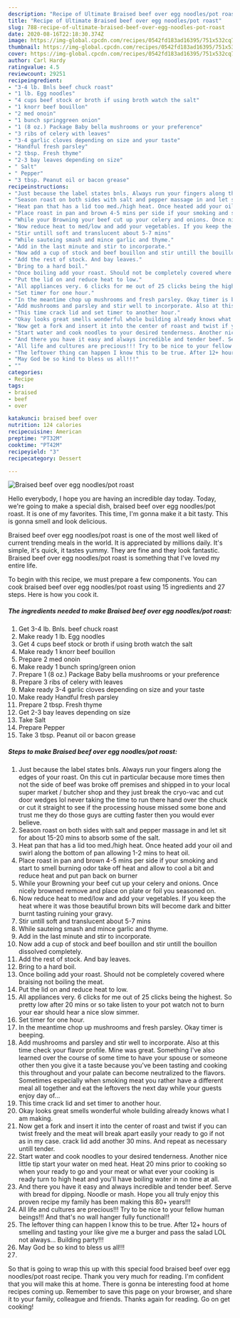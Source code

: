 ```yaml
---
description: "Recipe of Ultimate Braised beef over egg noodles/pot roast"
title: "Recipe of Ultimate Braised beef over egg noodles/pot roast"
slug: 788-recipe-of-ultimate-braised-beef-over-egg-noodles-pot-roast
date: 2020-08-16T22:18:30.374Z
image: https://img-global.cpcdn.com/recipes/0542fd183ad16395/751x532cq70/braised-beef-over-egg-noodlespot-roast-recipe-main-photo.jpg
thumbnail: https://img-global.cpcdn.com/recipes/0542fd183ad16395/751x532cq70/braised-beef-over-egg-noodlespot-roast-recipe-main-photo.jpg
cover: https://img-global.cpcdn.com/recipes/0542fd183ad16395/751x532cq70/braised-beef-over-egg-noodlespot-roast-recipe-main-photo.jpg
author: Carl Hardy
ratingvalue: 4.5
reviewcount: 29251
recipeingredient:
- "3-4 lb. Bnls beef chuck roast"
- "1 lb. Egg noodles"
- "4 cups beef stock or broth if using broth watch the salt"
- "1 knorr beef bouillon"
- "2 med onoin"
- "1 bunch springgreen onion"
- "1 (8 oz.) Package Baby bella mushrooms or your preference"
- "3 ribs of celery with leaves"
- "3-4 garlic cloves depending on size and your taste"
- "Handful fresh parsley"
- "2 tbsp. Fresh thyme"
- "2-3 bay leaves depending on size"
- " Salt"
- " Pepper"
- "3 tbsp. Peanut oil or bacon grease"
recipeinstructions:
- "Just because the label states bnls. Always run your fingers along the edges of your roast. On this cut in particular because more times then not the side of beef was broke off premises and shipped in to your local super market / butcher shop and they just break the cryo-vac and cut door wedges lol never taking the time to run there hand over the chuck or cut it straight to see if the processing house missed some bone and trust me they do those guys are cutting faster then you would ever believe."
- "Season roast on both sides with salt and pepper massage in and let sit for about 15-20 mins to absorb some of the salt."
- "Heat pan that has a lid too med./high heat. Once heated add your oil and swirl along the bottom of pan allowing 1-2 mins to heat oil."
- "Place roast in pan and brown 4-5 mins per side if your smoking and start to smell burning odor take off heat and allow to cool a bit and reduce heat and put pan back on burner"
- "While your Browning your beef cut up your celery and onions. Once nicely browned remove and place on plate or foil you seasoned on."
- "Now reduce heat to med/low and add your vegetables. If you keep the heat where it was those beautiful brown bits will become dark and bitter burnt tasting ruining your gravy."
- "Stir untill soft and translucent about 5-7 mins"
- "While sauteing smash and mince garlic and thyme."
- "Add in the last minute and stir to incorporate."
- "Now add a cup of stock and beef bouillon and stir untill the bouillon dissolved completely."
- "Add the rest of stock. And bay leaves."
- "Bring to a hard boil."
- "Once boiling add your roast. Should not be completely covered where braising not boiling the meat."
- "Put the lid on and reduce heat to low."
- "All appliances very. 6 clicks for me out of 25 clicks being the highest. So pretty low after 20 mins or so take listen to your pot watch not to burn your ear should hear a nice slow simmer."
- "Set timer for one hour."
- "In the meantime chop up mushrooms and fresh parsley. Okay timer is beeping."
- "Add mushrooms and parsley and stir well to incorporate. Also at this time check your flavor profile. Mine was great. Something I&#39;ve also learned over the course of some time to have your spouse or someone other then you give it a taste because you&#39;ve been tasting and cooking this throughout and your palate can become neutralized to the flavors. Sometimes especially when smoking meat you rather have a different meal all together and eat the leftovers the next day while your guests enjoy day of..."
- "This time crack lid and set timer to another hour."
- "Okay looks great smells wonderful whole building already knows what I am making."
- "Now get a fork and insert it into the center of roast and twist if you can twist freely and the meat will break apart easily your ready to go if not as in my case. crack lid add another 30 mins. And repeat as necessary untill tender."
- "Start water and cook noodles to your desired tenderness. Another nice little tip start your water on med heat. Heat 20 mins prior to cooking so when your ready to go and your meat or what ever your cooking is ready turn to high heat and you&#39;ll have boiling water in no time at all."
- "And there you have it easy and always incredible and tender beef. Serve with bread for dipping. Noodle or mash. Hope you all truly enjoy this proven recipe my family has been making this 80+ years!!!"
- "All life and cultures are precious!!! Try to be nice to your fellow human beings!!! And that&#39;s no wall hanger fully functional!!"
- "The leftover thing can happen I know this to be true. After 12+ hours of smelling and tasting your like give me a burger and pass the salad LOL not always... Building party!!!"
- "May God be so kind to bless us all!!!"
- ""
categories:
- Recipe
tags:
- braised
- beef
- over

katakunci: braised beef over 
nutrition: 124 calories
recipecuisine: American
preptime: "PT32M"
cooktime: "PT42M"
recipeyield: "3"
recipecategory: Dessert

---
```



![Braised beef over egg noodles/pot roast](https://img-global.cpcdn.com/recipes/0542fd183ad16395/751x532cq70/braised-beef-over-egg-noodlespot-roast-recipe-main-photo.jpg)

Hello everybody, I hope you are having an incredible day today. Today, we're going to make a special dish, braised beef over egg noodles/pot roast. It is one of my favorites. This time, I'm gonna make it a bit tasty. This is gonna smell and look delicious.

Braised beef over egg noodles/pot roast is one of the most well liked of current trending meals in the world. It is appreciated by millions daily. It's simple, it's quick, it tastes yummy. They are fine and they look fantastic. Braised beef over egg noodles/pot roast is something that I've loved my entire life.




To begin with this recipe, we must prepare a few components. You can cook braised beef over egg noodles/pot roast using 15 ingredients and 27 steps. Here is how you cook it.

<!--inarticleads1-->

##### The ingredients needed to make Braised beef over egg noodles/pot roast:

1. Get 3-4 lb. Bnls. beef chuck roast
1. Make ready 1 lb. Egg noodles
1. Get 4 cups beef stock or broth if using broth watch the salt
1. Make ready 1 knorr beef bouillon
1. Prepare 2 med onoin
1. Make ready 1 bunch spring/green onion
1. Prepare 1 (8 oz.) Package Baby bella mushrooms or your preference
1. Prepare 3 ribs of celery with leaves
1. Make ready 3-4 garlic cloves depending on size and your taste
1. Make ready Handful fresh parsley
1. Prepare 2 tbsp. Fresh thyme
1. Get 2-3 bay leaves depending on size
1. Take  Salt
1. Prepare  Pepper
1. Take 3 tbsp. Peanut oil or bacon grease




<!--inarticleads2-->

##### Steps to make Braised beef over egg noodles/pot roast:

1. Just because the label states bnls. Always run your fingers along the edges of your roast. On this cut in particular because more times then not the side of beef was broke off premises and shipped in to your local super market / butcher shop and they just break the cryo-vac and cut door wedges lol never taking the time to run there hand over the chuck or cut it straight to see if the processing house missed some bone and trust me they do those guys are cutting faster then you would ever believe.
1. Season roast on both sides with salt and pepper massage in and let sit for about 15-20 mins to absorb some of the salt.
1. Heat pan that has a lid too med./high heat. Once heated add your oil and swirl along the bottom of pan allowing 1-2 mins to heat oil.
1. Place roast in pan and brown 4-5 mins per side if your smoking and start to smell burning odor take off heat and allow to cool a bit and reduce heat and put pan back on burner
1. While your Browning your beef cut up your celery and onions. Once nicely browned remove and place on plate or foil you seasoned on.
1. Now reduce heat to med/low and add your vegetables. If you keep the heat where it was those beautiful brown bits will become dark and bitter burnt tasting ruining your gravy.
1. Stir untill soft and translucent about 5-7 mins
1. While sauteing smash and mince garlic and thyme.
1. Add in the last minute and stir to incorporate.
1. Now add a cup of stock and beef bouillon and stir untill the bouillon dissolved completely.
1. Add the rest of stock. And bay leaves.
1. Bring to a hard boil.
1. Once boiling add your roast. Should not be completely covered where braising not boiling the meat.
1. Put the lid on and reduce heat to low.
1. All appliances very. 6 clicks for me out of 25 clicks being the highest. So pretty low after 20 mins or so take listen to your pot watch not to burn your ear should hear a nice slow simmer.
1. Set timer for one hour.
1. In the meantime chop up mushrooms and fresh parsley. Okay timer is beeping.
1. Add mushrooms and parsley and stir well to incorporate. Also at this time check your flavor profile. Mine was great. Something I&#39;ve also learned over the course of some time to have your spouse or someone other then you give it a taste because you&#39;ve been tasting and cooking this throughout and your palate can become neutralized to the flavors. Sometimes especially when smoking meat you rather have a different meal all together and eat the leftovers the next day while your guests enjoy day of...
1. This time crack lid and set timer to another hour.
1. Okay looks great smells wonderful whole building already knows what I am making.
1. Now get a fork and insert it into the center of roast and twist if you can twist freely and the meat will break apart easily your ready to go if not as in my case. crack lid add another 30 mins. And repeat as necessary untill tender.
1. Start water and cook noodles to your desired tenderness. Another nice little tip start your water on med heat. Heat 20 mins prior to cooking so when your ready to go and your meat or what ever your cooking is ready turn to high heat and you&#39;ll have boiling water in no time at all.
1. And there you have it easy and always incredible and tender beef. Serve with bread for dipping. Noodle or mash. Hope you all truly enjoy this proven recipe my family has been making this 80+ years!!!
1. All life and cultures are precious!!! Try to be nice to your fellow human beings!!! And that&#39;s no wall hanger fully functional!!
1. The leftover thing can happen I know this to be true. After 12+ hours of smelling and tasting your like give me a burger and pass the salad LOL not always... Building party!!!
1. May God be so kind to bless us all!!!
1. 




So that is going to wrap this up with this special food braised beef over egg noodles/pot roast recipe. Thank you very much for reading. I'm confident that you will make this at home. There is gonna be interesting food at home recipes coming up. Remember to save this page on your browser, and share it to your family, colleague and friends. Thanks again for reading. Go on get cooking!
